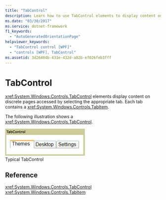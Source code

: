```yaml
---
title: "TabControl"
description: Learn how to use TabControl elements to display content on distinct pages accessed by selecting the appropriate tab.
ms.date: "03/30/2017"
ms.service: dotnet-framework
f1_keywords: 
  - "AutoGeneratedOrientationPage"
helpviewer_keywords: 
  - "TabControl control [WPF]"
  - "controls [WPF], TabControl"
ms.assetid: 3d26404b-431e-432d-a82b-ef026feb3fff
---
```

# TabControl

<xref:System.Windows.Controls.TabControl> elements display content on discrete pages accessed by selecting the appropriate tab. Each tab contains a <xref:System.Windows.Controls.TabItem>.  
  
 The following illustration shows a <xref:System.Windows.Controls.TabControl>.  
  
 ![Tab control](./media/ss-ctl-tabcontrol.gif "SS_CTL_tabcontrol")  
Typical TabControl  
  
## Reference  

 <xref:System.Windows.Controls.TabControl>  
  <xref:System.Windows.Controls.TabItem>  
